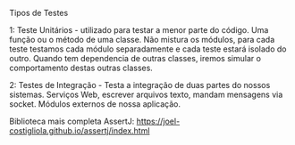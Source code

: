 


Tipos de Testes

1: Teste Unitários - utilizado para testar a menor parte do código. Uma função ou o método de uma classe. Não mistura os módulos, para cada teste testamos cada módulo separadamente e cada teste estará isolado do outro. Quando tem dependencia de outras classes, iremos simular o comportamento destas outras classes.

2: Testes de Integração - Testa a integração de duas partes do nossos sistemas. Serviços Web, escrever arquivos texto, mandam mensagens via socket. Módulos externos de nossa aplicação.


Biblioteca mais completa AssertJ: https://joel-costigliola.github.io/assertj/index.html